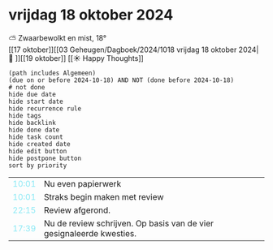 # vrijdag 18 oktober 2024

⛅ Zwaarbewolkt en mist, 18°<br>[[17 oktober]][[03 Geheugen/Dagboek/2024/1018 vrijdag 18 oktober 2024| 📓 ]][[19 oktober]]
[[☀️ Happy Thoughts]]
```tasks
(path includes Algemeen)
(due on or before 2024-10-18) AND NOT (done before 2024-10-18)
# not done
hide due date
hide start date
hide recurrence rule
hide tags
hide backlink
hide done date
hide task count
hide created date
hide edit button
hide postpone button 
sort by priority 
```

|     |   |
| --- | ---  |
| <font color=#8be9f5>10:01 |  Nu even papierwerk  |
| <font color=#8be9f5>10:01 |  Straks begin maken met review |
| <font color=#8be9f5>22:15 |  Review afgerond. |
| <font color=#8be9f5>17:39 |  Nu de review schrijven. Op basis van de vier gesignaleerde kwesties. |